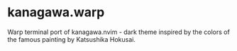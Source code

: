 # kanagawa.warp
Warp terminal port of kanagawa.nvim - dark theme inspired by the colors of the famous painting by Katsushika Hokusai. 
